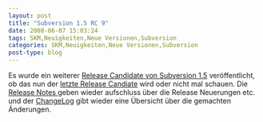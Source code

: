 ```yaml
---
layout: post
title: "Subversion 1.5 RC 9"
date: 2008-06-07 15:03:24
tags: SKM,Neuigkeiten,Neue Versionen,Subversion
categories: SKM,Neuigkeiten,Neue Versionen,Subversion
post-type: blog
---
```

Es wurde ein weiterer <a href="http://subversion.tigris.org/servlets/NewsItemView?newsItemID=2124"  title="Release Candidate 9">Release Candidate von Subversion 1.5</a> veröffentlicht, ob das nun der <a href="http://subversion.tigris.org/servlets/ReadMsg?list=dev&msgNo=139800"  title="Release Manager">letzte Release Candiate</a> wird oder nicht mal schauen. 
Die <a href="http://subversion.tigris.org/svn_1.5_releasenotes.html"  title="Release Notes">Release Notes </a>geben wieder aufschluss über die Release Neuerungen etc. und der <a href="http://svn.collab.net/repos/svn/tags/1.5.0-rc9/CHANGES"  title="ChangeLog">ChangeLog</a> gibt wieder eine Übersicht über die gemachten Änderungen.
